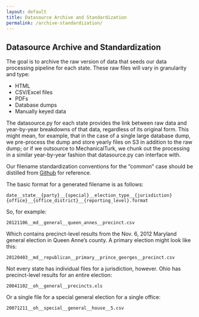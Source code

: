 ```yaml
---
layout: default
title: Datasource Archive and Standardization
permalink: /archive-standardization/
---
```


## Datasource Archive and Standardization

The goal is to archive the raw version of data that seeds our data processing pipeline for each state.  These raw files will vary in granularity and type:

* HTML
* CSV/Excel files
* PDFs
* Database dumps
* Manually keyed data

The datasource.py for each state provides the link between raw data and year-by-year breakdowns of that data, regardless of its original form. This might mean, for example, that in the case of a single large database dump, we pre-process the dump and store yearly files on S3 in addition to the raw dump; or if we outsource to MechanicalTurk, we chunk out the processing in a similar year-by-year fashion that datasource.py can interface with.

Our filename standardization conventions for the “common” case should be distilled from [Github](https://github.com/openelections/openelections-core/issues/5) for reference.

The basic format for a generated filename is as follows:

	date__state__{party}__{special}__election_type__{jurisdiction}{office}__{office_district}__{reporting_level}.format

So, for example:

	20121106__md__general__queen_annes__precinct.csv

Which contains precinct-level results from the Nov. 6, 2012 Maryland general election in Queen Anne’s county. A primary election might look like this:

	20120403__md__republican__primary__prince_georges__precinct.csv

Not every state has individual files for a jurisdiction, however. Ohio has precinct-level results for an entire election:

	20041102__oh__general__precincts.xls

Or a single file for a special general election for a single office:

	20071211__oh__special__general__house__5.csv
